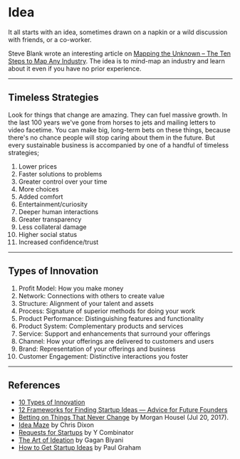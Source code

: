 # Idea

It all starts with an idea, sometimes drawn on a napkin or a wild discussion with friends, or a co-worker.

Steve Blank wrote an interesting article on [Mapping the Unknown – The Ten Steps to Map Any Industry](https://steveblank.com/2022/09/20/mapping-the-unknown-the-ten-steps-to-map-any-industry/). The idea is to mind-map an industry and learn about it even if you have no prior experience.

---

## Timeless Strategies

Look for things that change are amazing. They can fuel massive growth. In the last 100 years we've gone from horses to jets and mailing letters to video facetime. You can make big, long-term bets on these things, because there's no chance people will stop caring about them in the future. But every sustainable business is accompanied by one of a handful of timeless strategies;

1. Lower prices
1. Faster solutions to problems
1. Greater control over your time
1. More choices
1. Added comfort
1. Entertainment/curiosity
1. Deeper human interactions
1. Greater transparency
1. Less collateral damage
1. Higher social status
1. Increased confidence/trust

---

## Types of Innovation

1.  Profit Model: How you make money
2.  Network: Connections with others to create value
3.  Structure: Alignment of your talent and assets
4.  Process: Signature of superior methods for doing your work
5.  Product Performance: Distinguishing features and functionality
6.  Product System: Complementary products and services
7.  Service: Support and enhancements that surround your offerings
8.  Channel: How your offerings are delivered to customers and users
9.  Brand: Representation of your offerings and business
10. Customer Engagement: Distinctive interactions you foster

---

## References

- [10 Types of Innovation](https://www.visualcapitalist.com/10-types-of-innovation-the-art-of-discovering-a-breakthrough-product/)
- [12 Frameworks for Finding Startup Ideas — Advice for Future Founders](https://review.firstround.com/12-frameworks-for-finding-startup-ideas-advice-for-future-founders)
- [Betting on Things That Never Change](https://www.collaborativefund.com/blog/betting-on-things-that-never-change/) by Morgan Housel (Jul 20, 2017).
- [Idea Maze](https://cdixon.org/2013/08/04/the-idea-maze) by Chris Dixon
- [Requests for Startups](https://www.ycombinator.com/rfs/) by Y Combinator
- [The Art of Ideation](https://www.gaganbiyani.com/blog/ideation-1) by Gagan Biyani
- [How to Get Startup Ideas](http://www.paulgraham.com/startupideas.html) by Paul Graham